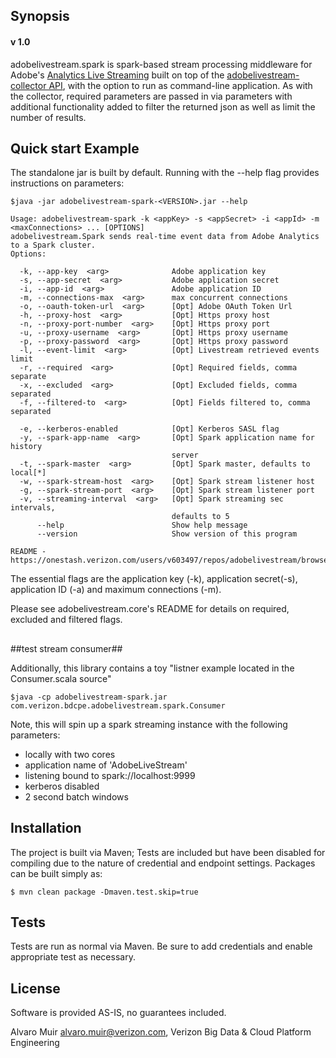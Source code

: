 ## Synopsis
#### v 1.0

adobelivestream.spark is spark-based stream processing middleware for Adobe's
[Analytics Live Streaming](https://marketing.adobe.com/developer/documentation/analytics-live-stream/overview-1)
built on top of the [adobelivestream-collector API](https://onestash.verizon.com/users/v603497/repos/adobelivestream/browse/collector),
with the option to run as command-line application. As with the collector, required parameters are passed in via parameters
with additional functionality added to filter the returned json as well as limit the number of results.

## Quick start Example

The standalone jar is built by default. Running with the --help flag provides instructions on parameters:

```
$java -jar adobelivestream-spark-<VERSION>.jar --help

Usage: adobelivestream-spark -k <appKey> -s <appSecret> -i <appId> -m <maxConnections> ... [OPTIONS]
adobelivestream.Spark sends real-time event data from Adobe Analytics to a Spark cluster.
Options:

  -k, --app-key  <arg>              Adobe application key
  -s, --app-secret  <arg>           Adobe application secret
  -i, --app-id  <arg>               Adobe application ID
  -m, --connections-max  <arg>      max concurrent connections
  -o, --oauth-token-url  <arg>      [Opt] Adobe OAuth Token Url
  -h, --proxy-host  <arg>           [Opt] Https proxy host
  -n, --proxy-port-number  <arg>    [Opt] Https proxy port
  -u, --proxy-username  <arg>       [Opt] Https proxy username
  -p, --proxy-password  <arg>       [Opt] Https proxy password
  -l, --event-limit  <arg>          [Opt] Livestream retrieved events limit
  -r, --required  <arg>             [Opt] Required fields, comma separate
  -x, --excluded  <arg>             [Opt] Excluded fields, comma separated
  -f, --filtered-to  <arg>          [Opt] Fields filtered to, comma separated

  -e, --kerberos-enabled            [Opt] Kerberos SASL flag
  -y, --spark-app-name  <arg>       [Opt] Spark application name for history
                                    server
  -t, --spark-master  <arg>         [Opt] Spark master, defaults to local[*]
  -w, --spark-stream-host  <arg>    [Opt] Spark stream listener host
  -g, --spark-stream-port  <arg>    [Opt] Spark stream listener port
  -v, --streaming-interval  <arg>   [Opt] Spark streaming sec intervals,
                                    defaults to 5
      --help                        Show help message
      --version                     Show version of this program

README - https://onestash.verizon.com/users/v603497/repos/adobelivestream/browse/spark
```
The essential flags are the application key (-k), application secret(-s), application ID (-a) and maximum connections (-m).

Please see adobelivestream.core's README for details on required, excluded and filtered flags.
##

##test stream consumer##

Additionally, this library contains a toy "listner example located in the Consumer.scala source"
```
$java -cp adobelivestream-spark.jar com.verizon.bdcpe.adobelivestream.spark.Consumer
```

Note, this will spin up a spark streaming instance with the following parameters:
* locally with two cores
* application name of 'AdobeLiveStream'
* listening bound to spark://localhost:9999
* kerberos disabled
* 2 second batch windows



## Installation

The project is built via Maven; Tests are included but have been disabled for compiling due to the nature of credential 
and endpoint settings. Packages can be built simply as:
                                            
```$ mvn clean package -Dmaven.test.skip=true```

## Tests

Tests are run as normal via Maven. Be sure to add credentials and enable appropriate test as necessary.

## License

Software is provided AS-IS, no guarantees included.


Alvaro Muir <alvaro.muir@verizon.com>, Verizon Big Data & Cloud Platform Engineering